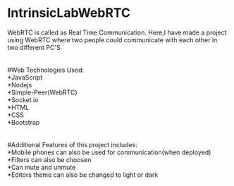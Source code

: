 # IntrinsicLabWebRTC 
WebRTC is called as Real Time Communication.
Here,I have made a project using WebRTC where two people could communicate with each other in two different PC'S 
<br><br><br>
#Web Technologies Used:
<br>
 *JavaScript <br>
 *Nodejs<br>
 *Simple-Peer(WebRTC)<br>
 *Socket.io<br>
 *HTML<br>
 *CSS<br>
 *Bootstrap<br>
 <br><br>
 #Additional Features of this project includes:<br>
 *Mobile phones can also be used for communication(when deployed)<br>
 *Filters can also be choosen<br>
 *Can mute and unmute<br>
 *Editors theme can also be changed to light or dark <br>
 
